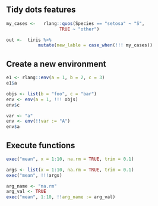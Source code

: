 ## Tidy dots features
```r
my_cases <-   rlang::quos(Species == "setosa" ~ "S", 
                    TRUE ~ "other")

out <-  tiris %>% 
            mutate(new_lable = case_when(!!! my_cases))
```

## Create a new environment

```r
e1 <- rlang::env(a = 1, b = 2, c = 3)
e1$a
```

```r title='put a list into an environment'
objs <- list(b = "foo", c = "bar")
env <- env(a = 1, !!! objs)
env$c
```

```r title='assign values with the definition operator :='
var <- "a"
env <- env(!!var := "A")
env$a
```

## Execute functions
```r
exec("mean", x = 1:10, na.rm = TRUE, trim = 0.1)
```

```r title='Using dots features'
args <- list(x = 1:10, na.rm = TRUE, trim = 0.1)
exec("mean", !!!args)
```

``` r title = 'assign values with the definition operator :='
arg_name <- "na.rm"
arg_val <- TRUE
exec("mean", 1:10, !!arg_name := arg_val)
```